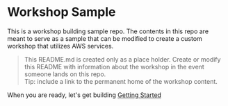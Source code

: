 

# Workshop Sample

This is a workshop building sample repo.  The contents in this repo are meant to serve as a sample that can be modified to create a custom 
workshop that utilizes AWS services.

> This README.md is created only as a place holder. Create or modify this README with information about the workshop in the event someone lands on this repo.  
> Tip: include a link to the permanent home of the workshop content.

When you are ready, let's get building [Getting Started](GETTING_STARTED.md)